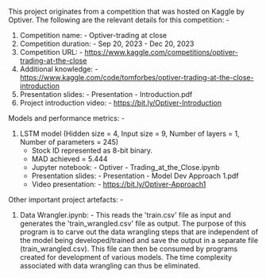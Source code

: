This project originates from a competition that was hosted on Kaggle by Optiver.
The following are the relevant details for this competition: -
1) Competition name: -           Optiver-trading at close
2) Competition duration: -       Sep 20, 2023 - Dec 20, 2023
3) Competition URL: - 	         https://www.kaggle.com/competitions/optiver-trading-at-the-close
4) Additional knowledge: -       https://www.kaggle.com/code/tomforbes/optiver-trading-at-the-close-introduction
5) Presentation slides: -        Presentation - Introduction.pdf 
6) Project introduction video: - https://bit.ly/Optiver-Introduction

Models and performance metrics: -
1) LSTM model (Hidden size = 4, Input size = 9, Number of layers = 1, Number of parameters = 245)
   - Stock ID represented as 8-bit binary.
   - MAD achieved = 5.444
   - Jupyter notebook: - Optiver - Trading_at_the_Close.ipynb
   - Presentation slides: - Presentation - Model Dev Approach 1.pdf
   - Video presentation: - https://bit.ly/Optiver-Approach1

Other important project artefacts: -
1) Data Wrangler.ipynb: - This reads the 'train.csv' file as input and generates the 'train_wrangled.csv' file as output.
                          The purpose of this program is to carve out the data wrangling steps that are independent of the model being developed/trained 
                          and save the output in a separate file (train_wrangled.csv).
                          This file can then be consumed by programs created for development of various models. The time complexity associated with
                          data wrangling can thus be eliminated.
